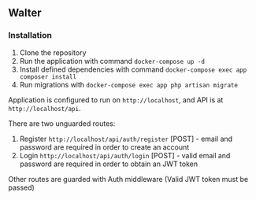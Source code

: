 ## Walter

### Installation

1. Clone the repository
2. Run the application with command `docker-compose up -d`
3. Install defined dependencies with command `docker-compose exec app composer install`
4. Run migrations with `docker-compose exec app php artisan migrate`

Application is configured to run on `http://localhost`, and API is at `http://localhost/api`.

There are two unguarded routes:
1. Register `http://localhost/api/auth/register` [POST] - email and password are required in order to create an account
2. Login `http://localhost/api/auth/login` [POST] - valid email and password are required in order to obtain an JWT token

Other routes are guarded with Auth middleware (Valid JWT token must be passed)
